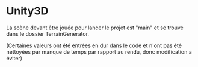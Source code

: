 # Unity3D

La scène devant être jouée pour lancer le projet est "main" et se trouve
dans le dossier TerrainGenerator.

(Certaines valeurs ont été entrées en dur dans le code et n'ont pas été
nettoyées par manque de temps par rapport au rendu, donc modification a éviter)
